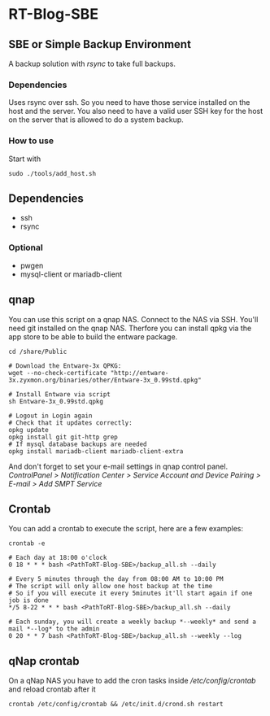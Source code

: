 # RT-Blog-SBE

## SBE or Simple Backup Environment

A backup solution with *rsync* to take full backups.

### Dependencies
Uses rsync over ssh. So you need to have those service installed on the host and the server. You also need to have a valid user SSH key for the host on the server that is allowed to do a system backup.

### How to use
Start with 

    sudo ./tools/add_host.sh

## Dependencies

- ssh
- rsync

### Optional
- pwgen
- mysql-client or mariadb-client


## qnap
You can use this script on a qnap NAS. Connect to the NAS via SSH. You'll need git installed on the qnap NAS.
Therfore you can install qpkg via the app store to be able to build the entware package.

	cd /share/Public

	# Download the Entware-3x QPKG:
	wget --no-check-certificate "http://entware-3x.zyxmon.org/binaries/other/Entware-3x_0.99std.qpkg"

	# Install Entware via script
	sh Entware-3x_0.99std.qpkg

	# Logout in Login again
	# Check that it updates correctly:
	opkg update
	opkg install git git-http grep
	# If mysql database backups are needed
	opkg install mariadb-client mariadb-client-extra

And don't forget to set your e-mail settings in qnap control panel. *ControlPanel > Notification Center > Service Account and Device Pairing > E-mail > Add SMPT Service*

## Crontab
You can add a crontab to execute the script, here are a few examples:

	crontab -e

	# Each day at 18:00 o'clock
	0 18 * * * bash <PathToRT-Blog-SBE>/backup_all.sh --daily

	# Every 5 minutes through the day from 08:00 AM to 10:00 PM 
	# The script will only allow one host backup at the time
	# So if you will execute it every 5minutes it'll start again if one job is done
	*/5 8-22 * * * bash <PathToRT-Blog-SBE>/backup_all.sh --daily

	# Each sunday, you will create a weekly backup *--weekly* and send a mail *--log* to the admin
	0 20 * * 7 bash <PathToRT-Blog-SBE>/backup_all.sh --weekly --log

## qNap crontab
On a qNap NAS you have to add the cron tasks inside _/etc/config/crontab_ and reload crontab after it

	crontab /etc/config/crontab && /etc/init.d/crond.sh restart
